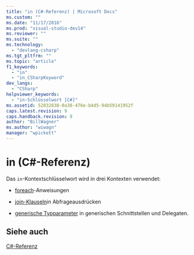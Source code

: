 ```yaml
---
title: "in (C#-Referenz) | Microsoft Docs"
ms.custom: ""
ms.date: "11/17/2016"
ms.prod: "visual-studio-dev14"
ms.reviewer: ""
ms.suite: ""
ms.technology: 
  - "devlang-csharp"
ms.tgt_pltfrm: ""
ms.topic: "article"
f1_keywords: 
  - "in"
  - "in_CSharpKeyword"
dev_langs: 
  - "CSharp"
helpviewer_keywords: 
  - "in-Schlüsselwort [C#]"
ms.assetid: 52032838-0a38-476e-b4d5-94b59141952f
caps.latest.revision: 9
caps.handback.revision: 9
author: "BillWagner"
ms.author: "wiwagn"
manager: "wpickett"
---
```

# in (C#-Referenz)
Das `in`\-Kontextschlüsselwort wird in drei Kontexten verwendet:  
  
-   [foreach](../../../csharp/language-reference/keywords/foreach-in.md)\-Anweisungen  
  
-   [join\-Klauseln](../../../csharp/language-reference/keywords/join-clause.md)in Abfrageausdrücken  
  
-   [generische Typparameter](../../../csharp/language-reference/keywords/in-generic-modifier.md) in generischen Schnittstellen und Delegaten.  
  
## Siehe auch  
 [C\#\-Referenz](../../../csharp/language-reference/index.md)